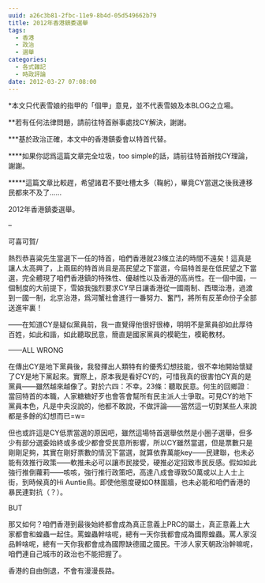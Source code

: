 ```yaml
---
uuid: a26c3b81-2fbc-11e9-8b4d-05d549662b79
title: 2012年香港鎮委選舉
tags:
  - 香港
  - 政治
  - 選舉
categories:
  - 各式雜記
  - 時政評論
date: 2012-03-27 07:08:00
---
```


*本文只代表雪娘的指甲的「個甲」意見，並不代表雪娘及本BLOG之立場。

**若有任何法律問題，請前往特首辦事處找CY解決，謝謝。

***基於政治正確，本文中的香港鎮委會以特首代替。

****如果你認爲這篇文章完全垃圾，too simple的話，請前往特首辦找CY理論，謝謝。

*****這篇文章比較趕，希望諸君不要吐槽太多（鞠躬），畢竟CY當選之後我連移民都來不及了……

2012年香港鎮委選舉。

–

可喜可賀/

熱烈恭喜粱先生當選下一任的特首，咱們香港就23條立法的時間不遠矣！這真是讓人太高興了，上兩屆的特首尚且是高民望之下當選，今屆特首是在低民望之下當選，完全體現了咱們香港鎮的特殊性、優越性以及香港的高尚性。在一個中國，一個制度的大前提下，雪娘我強烈要求CY早日讓香港從一國兩制、西環治港，過渡到一國一制，北京治港，爲河蟹社會進行一番努力、奮鬥，將所有反革命份子全部送進牢裏！

——在知道CY是疑似黨員前，我一直覺得他很好很棒，明明不是黨員卻如此厚待百姓，如此和諧，如此聽取民意，簡直是國家黨員的模範生，模範教材。

——ALL WRONG

在傳出CY是地下黨員後，我發揮出人類特有的優秀幻想技能，很不幸地開始懷疑了CY是地下黨起來。實際上，原本我是看好CY的，可惜我真的很害怕CY真的是黨員——雖然越來越像了。對於六四：不幸。23條：聽取民意。何生的回鄉證：當回特首的本職，人家糖糖好歹也會答會幫所有民主派人士爭取。可見CY的地下黨員本色，凡是中央沒說的，他都不敢說，不做評論——當然這一切對某些人來說都是多餘的幻想而已=w=

但也或許這是CY低票當選的原因吧，雖然這場特首選舉依然是小圈子選舉，但多少有部分選委始終或多或少都會受民意所影響，所以CY雖然當選，但是票數只是剛剛足夠，其實在剛好票數的情況下當選，就算依靠萬能key——民建聯，也未必能有效推行政策——軟推未必可以讓市民接受，硬推必定招致市民反感。假如如此強行推倒蘿莉——咳咳，強行推行政策吧，高達八成會導致50萬或以上人士上街，到時候真的Hi Auntie鳥。即使他態度硬如O林圍牆，也未必能和咱們香港的暴民連對抗（？）。

BUT

那又如何？咱們香港到最後始終都會成為真正意義上PRC的屬土，真正意義上大家都會和蝗蟲一起住。罵蝗蟲幹啥呢，總有一天你我都會成為國際蝗蟲。罵人家沒品幹啥呢，總有一天你我都會成為國際缺德國之國民。干涉人家天朝政治幹嘛呢，咱們連自己城市的政治也不能把握了。

香港的自由倒退，不會有漫漫長路。
